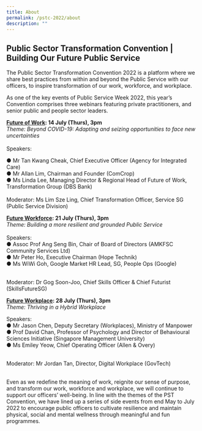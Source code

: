 ```yaml
---
title: About
permalink: /pstc-2022/about
description: ""
---
```

## Public Sector Transformation Convention | Building Our Future Public Service
The Public Sector Transformation Convention 2022 is a platform where we share best practices from within and beyond the Public Service with our officers, to inspire transformation of our work, workforce, and workplace.
<p>
As one of the key events of Public Service Week 2022, this year’s Convention comprises three webinars featuring private practitioners, and senior public and people sector leaders.

<p>

<b><a href="https://www.publicserviceweek.gov.sg/pstc-2022/future-of-work ">Future of Work</a>: 14 July (Thurs), 3pm</b><br>
	<i>Theme: Beyond COVID-19: Adapting and seizing opportunities to face new uncertainties</i><br>
<br>Speakers:
	<br>

●  Mr Tan Kwang Cheak, Chief Executive Officer (Agency for Integrated Care)  <br>
●  Mr Allan Lim, Chairman and Founder (ComCrop)<br>
●  Ms Linda Lee, Managing Director & Regional Head of Future of Work, Transformation Group (DBS Bank) <br>
<br>
Moderator: Ms Lim Sze Ling, Chief Transformation Officer, Service SG (Public Service Division)
	<p>
		
<b><a href="https://www.publicserviceweek.gov.sg/pstc-2022/future-workforce ">Future Workforce</a>: 21 July (Thurs), 3pm</b><br>
<i>Theme: Building a more resilient and grounded Public Service</i>
<br><br>Speakers:<br>
●  Assoc Prof Ang Seng Bin, Chair of Board of Directors (AMKFSC Community Services Ltd)<br>
●  Mr Peter Ho, Executive Chairman (Hope Technik)<br>
● Ms WiWi Goh, Google Market HR Lead, SG, People Ops (Google)
<br><br>
	
Moderator: Dr Gog Soon-Joo, Chief Skills Officer & Chief Futurist (SkillsFutureSG)
		<p>
			
<b><a href="https://www.publicserviceweek.gov.sg/pstc-2022/future-workplace ">Future Workplace</a>: 28 July (Thurs), 3pm</b><br>
			<i>Theme: Thriving in a Hybrid Workplace </i><br>
			
Speakers:<br>
●  Mr Jason Chen, Deputy Secretary (Workplaces), Ministry of Manpower <br>
●  Prof David Chan, Professor of Psychology and Director of Behavioural Sciences Initiative (Singapore Management University)<br>
●  Ms Emiley Yeow, Chief Operating Officer (Allen & Overy)<br><br>

Moderator: Mr Jordan Tan, Director, Digital Workplace (GovTech)
<br>
<br>
			
<p>
Even as we redefine the meaning of work, reignite our sense of purpose, and transform our work, workforce and workplace, we will continue to support our officers’ well-being. In line with the themes of the PST Convention, we have lined up a series of side events from end May to July 2022 to encourage public officers to cultivate resilience and maintain physical, social and mental wellness through meaningful and fun programmes.